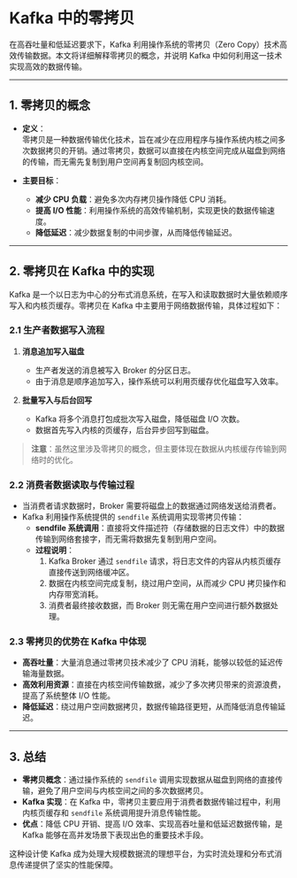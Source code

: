 # Kafka 中的零拷贝

在高吞吐量和低延迟要求下，Kafka 利用操作系统的零拷贝（Zero Copy）技术高效传输数据。本文将详细解释零拷贝的概念，并说明 Kafka 中如何利用这一技术实现高效的数据传输。

---

## 1. 零拷贝的概念

- **定义**：  
  零拷贝是一种数据传输优化技术，旨在减少在应用程序与操作系统内核之间多次数据拷贝的开销。通过零拷贝，数据可以直接在内核空间完成从磁盘到网络的传输，而无需先复制到用户空间再复制回内核空间。

- **主要目标**：
    - **减少 CPU 负载**：避免多次内存拷贝操作降低 CPU 消耗。
    - **提高 I/O 性能**：利用操作系统的高效传输机制，实现更快的数据传输速度。
    - **降低延迟**：减少数据复制的中间步骤，从而降低传输延迟。

---

## 2. 零拷贝在 Kafka 中的实现

Kafka 是一个以日志为中心的分布式消息系统，在写入和读取数据时大量依赖顺序写入和内核页缓存。零拷贝在 Kafka 中主要用于网络数据传输，具体过程如下：

### 2.1 生产者数据写入流程
1. **消息追加写入磁盘**
    - 生产者发送的消息被写入 Broker 的分区日志。
    - 由于消息是顺序追加写入，操作系统可以利用页缓存优化磁盘写入效率。

2. **批量写入与后台回写**
    - Kafka 将多个消息打包成批次写入磁盘，降低磁盘 I/O 次数。
    - 数据首先写入内核的页缓存，后台异步回写到磁盘。

> **注意**：虽然这里涉及零拷贝的概念，但主要体现在数据从内核缓存传输到网络时的优化。

### 2.2 消费者数据读取与传输过程
- 当消费者请求数据时，Broker 需要将磁盘上的数据通过网络发送给消费者。
- Kafka 利用操作系统提供的 `sendfile` 系统调用实现零拷贝传输：
    - **sendfile 系统调用**：直接将文件描述符（存储数据的日志文件）中的数据传输到网络套接字，而无需将数据先复制到用户空间。
    - **过程说明**：
        1. Kafka Broker 通过 `sendfile` 请求，将日志文件的内容从内核页缓存直接传送到网络缓冲区。
        2. 数据在内核空间完成复制，绕过用户空间，从而减少 CPU 拷贝操作和内存带宽消耗。
        3. 消费者最终接收数据，而 Broker 则无需在用户空间进行额外数据处理。

### 2.3 零拷贝的优势在 Kafka 中体现
- **高吞吐量**：大量消息通过零拷贝技术减少了 CPU 消耗，能够以较低的延迟传输海量数据。
- **高效利用资源**：直接在内核空间传输数据，减少了多次拷贝带来的资源浪费，提高了系统整体 I/O 性能。
- **降低延迟**：绕过用户空间数据拷贝，数据传输路径更短，从而降低消息传输延迟。

---

## 3. 总结

- **零拷贝概念**：通过操作系统的 `sendfile` 调用实现数据从磁盘到网络的直接传输，避免了用户空间与内核空间之间的多次数据拷贝。
- **Kafka 实现**：在 Kafka 中，零拷贝主要应用于消费者数据传输过程中，利用内核页缓存和 `sendfile` 系统调用提升消息传输性能。
- **优点**：降低 CPU 开销、提高 I/O 效率、实现高吞吐量和低延迟数据传输，是 Kafka 能够在高并发场景下表现出色的重要技术手段。

这种设计使 Kafka 成为处理大规模数据流的理想平台，为实时流处理和分布式消息传递提供了坚实的性能保障。